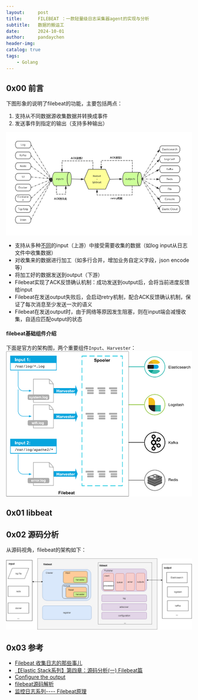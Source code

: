 ```yaml
---
layout:     post
title:      FILEBEAT ：一款轻量级日志采集器agent的实现与分析
subtitle:   数据的搬运工
date:       2024-10-01
author:     pandaychen
header-img:
catalog: true
tags:
    - Golang
---
```


##  0x00    前言
下图形象的说明了filebeat的功能，主要包括两点：

1.  支持从不同数据源收集数据并转换成事件
2.  发送事件到指定的输出（支持多种输出）

![filebeat](https://raw.githubusercontent.com/pandaychen/pandaychen.github.io/refs/heads/master/blog_img/filebeat/arch-1.png)

-   支持从多种[不同]()的input（上游）中接受需要收集的数据（如log input从日志文件中收集数据）
-   对收集来的数据进行加工（如多行合并，增加业务自定义字段，json encode等）
-   将加工好的数据发送到output（下游）
-   Filebeat实现了ACK反馈确认机制：成功发送到output后，会将当前进度反馈给input
-   Filebeat在发送output失败后，会启动retry机制，配合ACK反馈确认机制，保证了每次消息至少发送一次的语义
-   Filebeat在发送output时，由于网络等原因发生阻塞，则在input端会减慢收集，自适应匹配output的状态


####    filebeat基础组件介绍
下面是官方的架构图，两个重要组件`Input`、`Harvester`：
![gf](https://raw.githubusercontent.com/pandaychen/pandaychen.github.io/refs/heads/master/blog_img/filebeat/filebeat.png)


##  0x01 libbeat


##  0x02    源码分析
从源码视角，filebeat的架构如下：

![module](https://raw.githubusercontent.com/pandaychen/pandaychen.github.io/refs/heads/master/blog_img/filebeat/filebeat-module-1.jpeg)


##  0x03 参考
-   [Filebeat 收集日志的那些事儿](https://cloud.tencent.com/developer/article/1634020)
-   [【Elastic Stack系列】第四章：源码分析(一) Filebeat篇](https://twocups.cn/index.php/2021/03/13/32/)
-   [Configure the output]()
-   [filebeat源码解析](https://cloud.tencent.com/developer/article/1367784)
-   [监控日志系列---- Filebeat原理](https://kingjcy.github.io/post/monitor/log/collect/filebeat/filebeat-principle/)